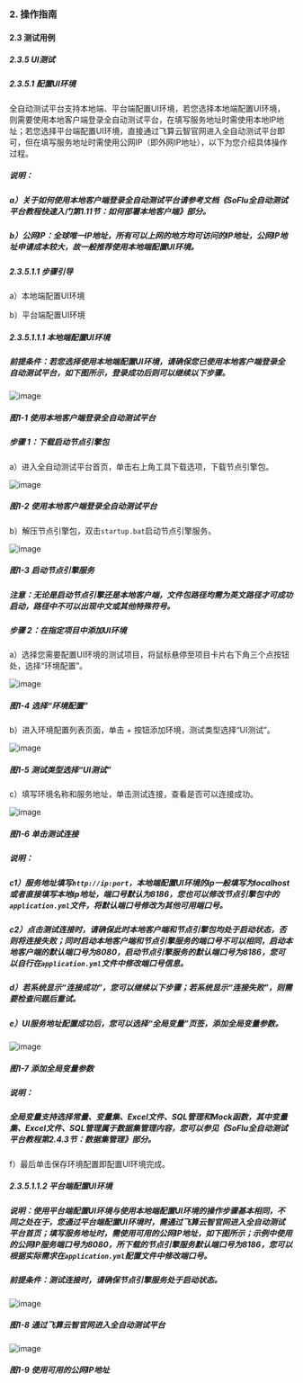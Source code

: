 ### 2. 操作指南

#### 2.3 测试用例

##### 2.3.5 UI测试

##### 2.3.5.1 配置UI环境

全自动测试平台支持本地端、平台端配置UI环境，若您选择本地端配置UI环境，则需要使用本地客户端登录全自动测试平台，在填写服务地址时需使用本地IP地址；若您选择平台端配置UI环境，直接通过飞算云智官网进入全自动测试平台即可，但在填写服务地址时需使用公网IP（即外网IP地址），以下为您介绍具体操作过程。

##### 说明：

##### a）关于如何使用本地客户端登录全自动测试平台请参考文档《SoFlu全自动测试平台教程快速入门第1.11节：如何部署本地客户端》部分。

##### b）公网IP：全球唯一IP地址，所有可以上网的地方均可访问的IP地址，公网IP地址申请成本较大，故一般推荐使用本地端配置UI环境。

##### 2.3.5.1.1 步骤引导

a）本地端配置UI环境

b）平台端配置UI环境

##### 2.3.5.1.1.1 本地端配置UI环境

##### 前提条件：若您选择使用本地端配置UI环境，请确保您已使用本地客户端登录全自动测试平台，如下图所示，登录成功后则可以继续以下步骤。

![image](https://user-images.githubusercontent.com/79617492/190614470-e00d36e2-a920-497f-8d8c-5429a3571a9a.png)

##### 图1-1 使用本地客户端登录全自动测试平台

##### 步骤 1：下载启动节点引擎包

a）进入全自动测试平台首页，单击右上角工具下载选项，下载节点引擎包。

![image](https://user-images.githubusercontent.com/79617492/190614489-0b32dade-dbeb-4a7f-890f-b292473c9521.png)

##### 图1-2 使用本地客户端登录全自动测试平台

b）解压节点引擎包，双击` startup.bat `启动节点引擎服务。

![image](https://user-images.githubusercontent.com/79617492/190614515-c63251f7-f6ad-4ad0-94c5-30092787fe88.png)

##### 图1-3 启动节点引擎服务

##### 注意：无论是启动节点引擎还是本地客户端，文件包路径均需为英文路径才可成功启动，路径中不可以出现中文或其他特殊符号。

##### 步骤 2：在指定项目中添加UI环境

a）选择您需要配置UI环境的测试项目，将鼠标悬停至项目卡片右下角三个点按钮处，选择“环境配置”。

![image](https://user-images.githubusercontent.com/79617492/190614542-2147e609-7e7b-4fc9-9ed5-b55d2faa0674.png)

##### 图1-4 选择“环境配置”

b）进入环境配置列表页面，单击 + 按钮添加环境，测试类型选择“UI测试”。

![image](https://user-images.githubusercontent.com/79617492/190614568-e4a3fb5d-a180-4a90-9414-ddfcb034fa3e.png)

##### 图1-5 测试类型选择“UI测试”

c）填写环境名称和服务地址，单击测试连接，查看是否可以连接成功。

![image](https://user-images.githubusercontent.com/79617492/190614582-b0a5beb5-3e4f-49e7-b1b1-924c363cb9d8.png)

##### 图1-6 单击测试连接

##### 说明：

##### c1）服务地址填写` http://ip:port `，本地端配置UI环境的ip一般填写为localhost或者直接填写本地ip地址，端口号默认为8186，您也可以修改节点引擎包中的` application.yml `文件，将默认端口号修改为其他可用端口号。

##### c2）点击测试连接时，请确保此时本地客户端和节点引擎包均处于启动状态，否则将连接失败；同时启动本地客户端和节点引擎服务的端口号不可以相同，启动本地客户端的默认端口号为8080，启动节点引擎服务的默认端口号为8186，您可以自行在` application.yml `文件中修改端口号信息。

##### d）若系统显示“连接成功”，您可以继续以下步骤；若系统显示“连接失败”，则需要检查问题后重试。

##### e）UI服务地址配置成功后，您可以选择“全局变量”页签，添加全局变量参数。

![image](https://user-images.githubusercontent.com/79617492/190614601-4e8ed46a-1f42-4a4b-aa95-2e7c553a5b46.png)

##### 图1-7 添加全局变量参数

##### 说明：

##### 全局变量支持选择常量、变量集、Excel文件、SQL管理和Mock函数，其中变量集、Excel文件、SQL管理属于数据集管理内容，您可以参见《SoFlu全自动测试平台教程第2.4.3节：数据集管理》部分。

f）最后单击保存环境配置即配置UI环境完成。

##### 2.3.5.1.1.2 平台端配置UI环境

##### 说明：使用平台端配置UI环境与使用本地端配置UI环境的操作步骤基本相同，不同之处在于，您通过平台端配置UI环境时，需通过飞算云智官网进入全自动测试平台首页；填写服务地址时，需使用可用的公网IP地址，如下图所示；示例中使用的公网IP服务端口号为8080，所下载的节点引擎服务默认端口号为8186，您可以根据实际需求在` application.yml `配置文件中修改端口号。

##### 前提条件：测试连接时，请确保节点引擎服务处于启动状态。

![image](https://user-images.githubusercontent.com/79617492/190614616-777f68f9-859a-464a-b5b3-fb5e56493312.png)

##### 图1-8 通过飞算云智官网进入全自动测试平台

![image](https://user-images.githubusercontent.com/79617492/190614635-d98dfd9b-2f63-4835-b5e2-49c80da07719.png)

##### 图1-9 使用可用的公网IP地址
